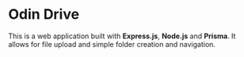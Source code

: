 # Odin Drive

This is a web application built with **Express.js**, **Node.js** and **Prisma**. It allows for file upload and simple folder creation and navigation.